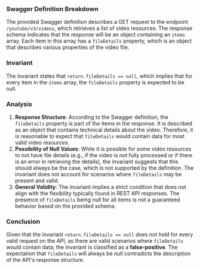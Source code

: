 ### Swagger Definition Breakdown
The provided Swagger definition describes a GET request to the endpoint `/youtube/v3/videos`, which retrieves a list of video resources. The response schema indicates that the response will be an object containing an `items` array. Each item in this array has a `fileDetails` property, which is an object that describes various properties of the video file.

### Invariant
The invariant states that `return.fileDetails == null`, which implies that for every item in the `items` array, the `fileDetails` property is expected to be null.

### Analysis
1. **Response Structure**: According to the Swagger definition, the `fileDetails` property is part of the items in the response. It is described as an object that contains technical details about the video. Therefore, it is reasonable to expect that `fileDetails` would contain data for most valid video resources.
2. **Possibility of Null Values**: While it is possible for some video resources to not have file details (e.g., if the video is not fully processed or if there is an error in retrieving the details), the invariant suggests that this should always be the case, which is not supported by the definition. The invariant does not account for scenarios where `fileDetails` may be present and valid.
3. **General Validity**: The invariant implies a strict condition that does not align with the flexibility typically found in REST API responses. The presence of `fileDetails` being null for all items is not a guaranteed behavior based on the provided schema.

### Conclusion
Given that the invariant `return.fileDetails == null` does not hold for every valid request on the API, as there are valid scenarios where `fileDetails` would contain data, the invariant is classified as a **false-positive**. The expectation that `fileDetails` will always be null contradicts the description of the API's response structure.
